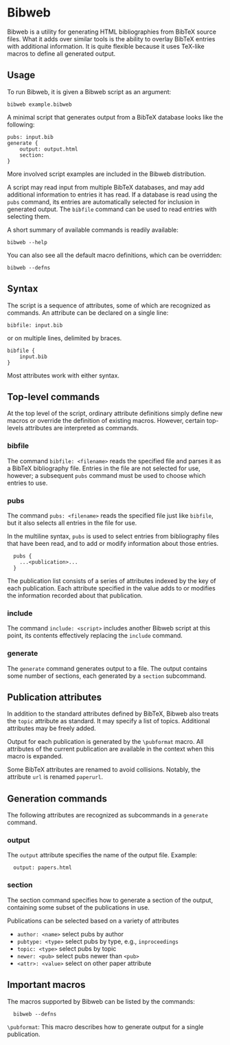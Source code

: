 # Bibweb

Bibweb is a utility for generating HTML bibliographies from BibTeX source files.
What it adds over similar tools is the ability to overlay BibTeX entries with
additional information. It is quite flexible because it uses TeX-like macros to
define all generated output.

## Usage

To run Bibweb, it is given a Bibweb script as an argument:

    bibweb example.bibweb

A minimal script that generates output from a BibTeX database looks like the
following:

```
pubs: input.bib
generate {
    output: output.html
    section:
}
```

More involved script examples are included in the Bibweb distribution.

A script may read input from multiple BibTeX databases, and may add additional
information to entries it has read. If a database is read using the `pubs`
command, its entries are automatically selected for inclusion in generated
output. The `bibfile` command can be used to read entries with selecting them.

A short summary of available commands is readily available:

    bibweb --help

You can also see all the default macro definitions, which can be overridden:

    bibweb --defns

## Syntax

The script is a sequence of attributes, some of which are recognized as commands.
An attribute can be declared on a single line:

    bibfile: input.bib

or on multiple lines, delimited by braces.

    bibfile {
        input.bib
    }

Most attributes work with either syntax.

## Top-level commands

At the top level of the script, ordinary attribute definitions simply define new macros or override the definition of existing macros. However, certain top-levels attributes are interpreted as commands.

### bibfile

The command `bibfile: <filename>` reads the specified file and parses it as
a BibTeX bibliography file. Entries in the file are not selected for use, however;
a subsequent `pubs` command must be used to choose which entries to use.

### pubs

The command `pubs: <filename>` reads the specified file just like `bibfile`,
but it also selects all entries in the file for use.

In the multiline syntax, `pubs` is used to select entries from bibliography files
that have been read, and to add or modify information about those entries.

```
  pubs {
    ...<publication>...
  }
```

The publication list consists of a series of attributes indexed by the key of
each publication. Each attribute specified in the value adds to or modifies the
information recorded about that publication.

### include

The command `include: <script>` includes another Bibweb script at this point, its contents effectively replacing the `include` command.

### generate

The `generate` command generates output to a file. The output contains some
number of sections, each generated by a `section` subcommand.

## Publication attributes

In addition to the standard attributes defined by BibTeX, Bibweb also treats the `topic` attribute as standard. It may specify a list of topics. Additional attributes may be freely added.

Output for each publication is generated by the `\pubformat` macro. All attributes of the current publication are available in the context when this macro is expanded.

Some BibTeX attributes are renamed to avoid collisions. Notably, the attribute `url` is renamed `paperurl`.

## Generation commands

The following attributes are recognized as subcommands in a `generate` command.

### output

The `output` attribute specifies the name of the output file. Example:

```
  output: papers.html
```

### section

The section command specifies how to generate a section of the output, containing some subset of the publications in use.

Publications can be selected based on a variety of attributes

* `author: <name>`        select pubs by author
* `pubtype: <type>`       select pubs by type, e.g., `inproceedings`
* `topic: <type>`         select pubs by topic
* `newer: <pub>`          select pubs newer than `<pub>`
* `<attr>: <value>`       select on other paper attribute

## Important macros

The macros supported by Bibweb can be listed by the commands:
```
  bibweb --defns
```

`\pubformat`: This macro describes how to generate output for a single publication.
